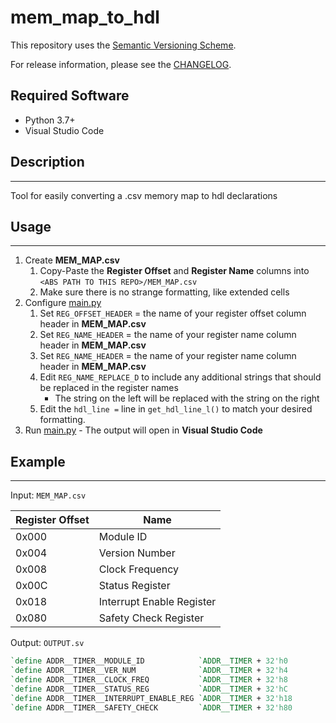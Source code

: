 # mem_map_to_hdl

This repository uses the [Semantic Versioning Scheme](https://semver.org/).

For release information, please see the [CHANGELOG](CHANGELOG.md).

## Required Software

* Python 3.7+
* Visual Studio Code

## Description

---

Tool for easily converting a .csv memory map to hdl declarations

## Usage

---

1. Create **MEM_MAP.csv**
   1. Copy-Paste the **Register Offset** and **Register Name** columns into `<ABS PATH TO THIS REPO>/MEM_MAP.csv`
   2. Make sure there is no strange formatting, like extended cells
2. Configure [main.py](main.py)  
   1. Set `REG_OFFSET_HEADER` = the name of your register offset column header in **MEM_MAP.csv**
   2. Set `REG_NAME_HEADER` = the name of your register name column header in **MEM_MAP.csv**
   3. Set `REG_NAME_HEADER` = the name of your register name column header in **MEM_MAP.csv**
   4. Edit `REG_NAME_REPLACE_D` to include any additional strings that should be replaced in the register names
        * The string on the left will be replaced with the string on the right
   5. Edit the `hdl_line =` line in `get_hdl_line_l()` to match your desired formatting.
3. Run [main.py](main.py) - The output will open in **Visual Studio Code**

## Example

---

Input: `MEM_MAP.csv`

Register Offset | Name
----------------|------
0x000           | Module ID
0x004           | Version Number
0x008           | Clock Frequency
0x00C           | Status Register
0x018           | Interrupt Enable Register
0x080           | Safety Check Register

Output: `OUTPUT.sv`

```systemverilog
`define ADDR__TIMER__MODULE_ID            `ADDR__TIMER + 32'h0
`define ADDR__TIMER__VER_NUM              `ADDR__TIMER + 32'h4
`define ADDR__TIMER__CLOCK_FREQ           `ADDR__TIMER + 32'h8
`define ADDR__TIMER__STATUS_REG           `ADDR__TIMER + 32'hC
`define ADDR__TIMER__INTERRUPT_ENABLE_REG `ADDR__TIMER + 32'h18
`define ADDR__TIMER__SAFETY_CHECK         `ADDR__TIMER + 32'h80
```
